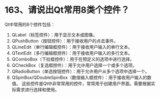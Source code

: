 # 163、请说出Qt常用8类个控件？

Qt中常用的8个控件包括：

1. QLabel（标签控件）：用于显示文本或图像。
2. QPushButton（按钮控件）：用于接收用户的点击事件。
3. QLineEdit（单行编辑框控件）：用于接收用户输入的单行文本。
4. QTextEdit（多行编辑框控件）：用于接收用户输入的多行文本。
5. QComboBox（下拉框控件）：用于在预定义的选项中进行选择。
6. QCheckBox（复选框控件）：用于允许用户选择一个或多个选项。
7. QRadioButton（单选按钮控件）：用于允许用户从多个选项中选择一个。
8. QSpinBox/QDoubleSpinBox（数值输入框控件）：用于接收用户输入的数值。 这些控件是Qt中非常常用的控件，常常用于创建用户界面。需要根据实际需求进行选择和使用。 
